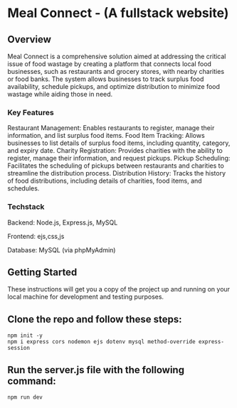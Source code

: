 # Meal Connect - (A fullstack website)

## Overview

Meal Connect is a comprehensive solution aimed at addressing the critical issue of food wastage by creating a platform that connects local food businesses, such as restaurants and grocery stores, with nearby charities or food banks. The system allows businesses to track surplus food availability, schedule pickups, and optimize distribution to minimize food wastage while aiding those in need.

### Key Features

Restaurant Management: Enables restaurants to register, manage their information, and list surplus food items.
Food Item Tracking: Allows businesses to list details of surplus food items, including quantity, category, and expiry date.
Charity Registration: Provides charities with the ability to register, manage their information, and request pickups.
Pickup Scheduling: Facilitates the scheduling of pickups between restaurants and charities to streamline the distribution process.
Distribution History: Tracks the history of food distributions, including details of charities, food items, and schedules.

### Techstack

Backend: Node.js, Express.js, MySQL

Frontend: ejs,css,js

Database: MySQL (via phpMyAdmin)

## Getting Started

These instructions will get you a copy of the project up and running on your local machine for development and testing purposes.

## Clone the repo and follow these steps:

    npm init -y
    npm i express cors nodemon ejs dotenv mysql method-override express-session

## Run the server.js file with the following command:

    npm run dev
